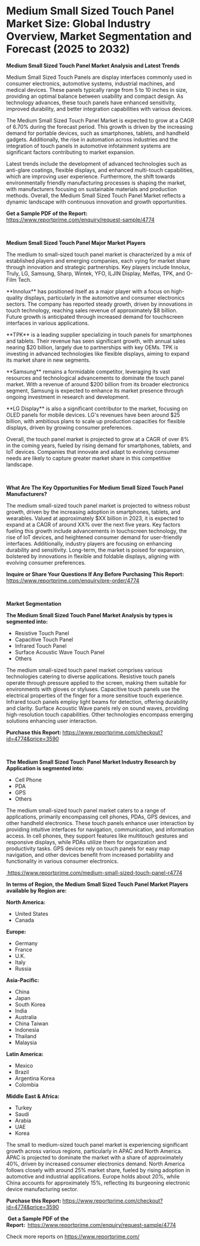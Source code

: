 <p><h1>Medium Small Sized Touch Panel Market Size: Global Industry Overview, Market Segmentation and Forecast (2025 to 2032)</h1></p><p><strong>Medium Small Sized Touch Panel Market Analysis and Latest Trends</strong></p>
<p><p>Medium Small Sized Touch Panels are display interfaces commonly used in consumer electronics, automotive systems, industrial machines, and medical devices. These panels typically range from 5 to 10 inches in size, providing an optimal balance between usability and compact design. As technology advances, these touch panels have enhanced sensitivity, improved durability, and better integration capabilities with various devices.</p><p>The Medium Small Sized Touch Panel Market is expected to grow at a CAGR of 6.70% during the forecast period. This growth is driven by the increasing demand for portable devices, such as smartphones, tablets, and handheld gadgets. Additionally, the rise in automation across industries and the integration of touch panels in automotive infotainment systems are significant factors contributing to market expansion. </p><p>Latest trends include the development of advanced technologies such as anti-glare coatings, flexible displays, and enhanced multi-touch capabilities, which are improving user experience. Furthermore, the shift towards environmentally friendly manufacturing processes is shaping the market, with manufacturers focusing on sustainable materials and production methods. Overall, the Medium Small Sized Touch Panel Market reflects a dynamic landscape with continuous innovation and growth opportunities.</p></p>
<p><strong>Get a Sample PDF of the Report:&nbsp;</strong> <a href="https://www.reportprime.com/enquiry/request-sample/4774?utm_campaign=1126&utm_medium=2&utm_source=Github&utm_content=ia&utm_term=19032025&utm_id=medium-small-sized-touch-panel">https://www.reportprime.com/enquiry/request-sample/4774</a></p>
<p>&nbsp;</p>
<p><strong>Medium Small Sized Touch Panel Major Market Players</strong></p>
<p><p>The medium to small-sized touch panel market is characterized by a mix of established players and emerging companies, each vying for market share through innovation and strategic partnerships. Key players include Innolux, Truly, LG, Samsung, Sharp, Wintek, YFO, ILJIN Display, Melfas, TPK, and O-Film Tech.</p><p>**Innolux** has positioned itself as a major player with a focus on high-quality displays, particularly in the automotive and consumer electronics sectors. The company has reported steady growth, driven by innovations in touch technology, reaching sales revenue of approximately $8 billion. Future growth is anticipated through increased demand for touchscreen interfaces in various applications.</p><p>**TPK** is a leading supplier specializing in touch panels for smartphones and tablets. Their revenue has seen significant growth, with annual sales nearing $20 billion, largely due to partnerships with key OEMs. TPK is investing in advanced technologies like flexible displays, aiming to expand its market share in new segments.</p><p>**Samsung** remains a formidable competitor, leveraging its vast resources and technological advancements to dominate the touch panel market. With a revenue of around $200 billion from its broader electronics segment, Samsung is expected to enhance its market presence through ongoing investment in research and development.</p><p>**LG Display** is also a significant contributor to the market, focusing on OLED panels for mobile devices. LG's revenues have been around $25 billion, with ambitious plans to scale up production capacities for flexible displays, driven by growing consumer preferences.</p><p>Overall, the touch panel market is projected to grow at a CAGR of over 8% in the coming years, fueled by rising demand for smartphones, tablets, and IoT devices. Companies that innovate and adapt to evolving consumer needs are likely to capture greater market share in this competitive landscape.</p></p>
<p>&nbsp;</p>
<p><strong>What Are The Key Opportunities For Medium Small Sized Touch Panel Manufacturers?</strong></p>
<p><p>The medium small-sized touch panel market is projected to witness robust growth, driven by the increasing adoption in smartphones, tablets, and wearables. Valued at approximately $XX billion in 2023, it is expected to expand at a CAGR of around XX% over the next five years. Key factors fueling this growth include advancements in touchscreen technology, the rise of IoT devices, and heightened consumer demand for user-friendly interfaces. Additionally, industry players are focusing on enhancing durability and sensitivity. Long-term, the market is poised for expansion, bolstered by innovations in flexible and foldable displays, aligning with evolving consumer preferences.</p></p>
<p><strong>Inquire or Share Your Questions If Any Before Purchasing This Report:</strong> <a href="https://www.reportprime.com/enquiry/pre-order/4774?utm_campaign=1126&utm_medium=2&utm_source=Github&utm_content=ia&utm_term=19032025&utm_id=medium-small-sized-touch-panel">https://www.reportprime.com/enquiry/pre-order/4774</a></p>
<p>&nbsp;</p>
<p><strong>Market Segmentation</strong></p>
<p><strong>The Medium Small Sized Touch Panel Market Analysis by types is segmented into:</strong></p>
<p><ul><li>Resistive Touch Panel</li><li>Capacitive Touch Panel</li><li>Infrared Touch Panel</li><li>Surface Acoustic Wave Touch Panel</li><li>Others</li></ul></p>
<p><p>The medium small-sized touch panel market comprises various technologies catering to diverse applications. Resistive touch panels operate through pressure applied to the screen, making them suitable for environments with gloves or styluses. Capacitive touch panels use the electrical properties of the finger for a more sensitive touch experience. Infrared touch panels employ light beams for detection, offering durability and clarity. Surface Acoustic Wave panels rely on sound waves, providing high-resolution touch capabilities. Other technologies encompass emerging solutions enhancing user interaction.</p></p>
<p><strong>Purchase this Report:&nbsp;</strong><a href="https://www.reportprime.com/checkout?id=4774&price=3590&utm_campaign=1126&utm_medium=2&utm_source=Github&utm_content=ia&utm_term=19032025&utm_id=medium-small-sized-touch-panel">https://www.reportprime.com/checkout?id=4774&price=3590</a></p>
<p>&nbsp;</p>
<p><strong>The Medium Small Sized Touch Panel Market Industry Research by Application is segmented into:</strong></p>
<p><ul><li>Cell Phone</li><li>PDA</li><li>GPS</li><li>Others</li></ul></p>
<p><p>The medium small-sized touch panel market caters to a range of applications, primarily encompassing cell phones, PDAs, GPS devices, and other handheld electronics. These touch panels enhance user interaction by providing intuitive interfaces for navigation, communication, and information access. In cell phones, they support features like multitouch gestures and responsive displays, while PDAs utilize them for organization and productivity tasks. GPS devices rely on touch panels for easy map navigation, and other devices benefit from increased portability and functionality in various consumer electronics.</p></p>
<p><a href="https://www.reportprime.com/medium-small-sized-touch-panel-r4774?utm_campaign=1126&utm_medium=2&utm_source=Github&utm_content=ia&utm_term=19032025&utm_id=medium-small-sized-touch-panel">&nbsp;https://www.reportprime.com/medium-small-sized-touch-panel-r4774</a></p>
<p><strong>In terms of Region, the Medium Small Sized Touch Panel Market Players available by Region are:</strong></p>
<p>
    <p> <strong> North America: </strong>
        <ul>
            <li>United States</li>
            <li>Canada</li>
        </ul>
        </p> 
    <p> <strong> Europe: </strong>
        <ul>
            <li>Germany</li>
            <li>France</li>
            <li>U.K.</li>
            <li>Italy</li>
            <li>Russia</li>
        </ul>
        </p> 
    <p> <strong> Asia-Pacific: </strong>
        <ul>
            <li>China</li>
            <li>Japan</li>
            <li>South Korea</li>
            <li>India</li>
            <li>Australia</li>
            <li>China Taiwan</li>
            <li>Indonesia</li>
            <li>Thailand</li>
            <li>Malaysia</li>
        </ul>
        </p> 
    <p> <strong> Latin America: </strong>
        <ul>
            <li>Mexico</li>
            <li>Brazil</li>
            <li>Argentina Korea</li>
            <li>Colombia</li>
        </ul>
        </p> 
    <p> <strong> Middle East & Africa: </strong>
        <ul>
            <li>Turkey</li>
            <li>Saudi</li>
            <li>Arabia</li>
            <li>UAE</li>
            <li>Korea</li>
        </ul>
    </p>
    </p>
<p><p>The small to medium-sized touch panel market is experiencing significant growth across various regions, particularly in APAC and North America. APAC is projected to dominate the market with a share of approximately 40%, driven by increased consumer electronics demand. North America follows closely with around 25% market share, fueled by rising adoption in automotive and industrial applications. Europe holds about 20%, while China accounts for approximately 15%, reflecting its burgeoning electronic device manufacturing sector.</p></p>
<p><strong>Purchase this Report: </strong><a href="https://www.reportprime.com/checkout?id=4774&price=3590&utm_campaign=1126&utm_medium=2&utm_source=Github&utm_content=ia&utm_term=19032025&utm_id=medium-small-sized-touch-panel">https://www.reportprime.com/checkout?id=4774&price=3590</a></p>
<p>&nbsp;<strong>Get a Sample PDF of the Report:&nbsp;&nbsp;</strong><a href="https://www.reportprime.com/enquiry/request-sample/4774?utm_campaign=1126&utm_medium=2&utm_source=Github&utm_content=ia&utm_term=19032025&utm_id=medium-small-sized-touch-panel">https://www.reportprime.com/enquiry/request-sample/4774</a></p>
<p><strong></strong></p>
<p>Check more reports on <a href="https://www.reportprime.com/?utm_campaign=1126&utm_medium=2&utm_source=Github&utm_content=ia&utm_term=19032025&utm_id=medium-small-sized-touch-panel">https://www.reportprime.com/</a></p>